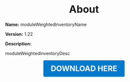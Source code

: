 <h1 style="text-align:center; font-size:2rem; font-weight:bold;">About</h1>

**Name:**
moduleWeightedInventoryName

**Version:**
1.22

**Description:**

moduleWeightedInventoryDesc




<p align="center"><a href="https://github.com/LiliaFramework/Modules/raw/refs/heads/gh-pages/inventory.zip" style="display:inline-block;padding:12px 24px;font-size:1.5rem;font-weight:bold;text-decoration:none;color:#fff;background-color:var(--md-primary-fg-color,#007acc);border-radius:4px;">DOWNLOAD HERE</a></p>